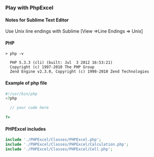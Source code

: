 ### Play with PhpExcel

#### Notes for Sublime Text Editor

Use Unix line endings with Sublime [View =>Line Endings => Unix]

#### PHP

```
> php -v

  PHP 5.3.3 (cli) (built: Jul  3 2012 16:53:21)
  Copyright (c) 1997-2010 The PHP Group
  Zend Engine v2.3.0, Copyright (c) 1998-2010 Zend Technologies
```

#### Example of php file

```php
#!/usr/bin/php
<?php

  // your code here
  
?>
```

#### PHPExcel includes

```php
include './PHPExcel/Classes/PHPExcel.php';
include './PHPExcel/Classes/PHPExcel/Calculation.php';
include './PHPExcel/Classes/PHPExcel/Cell.php';
```